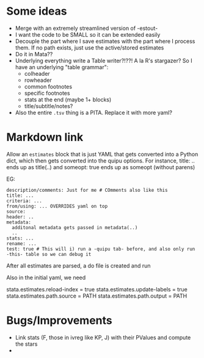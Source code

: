 

# Some ideas

- Merge with an extremely streamlined version of -estout-
- I want the code to be SMALL so it can be extended easily
- Decouple the part where I save estimates with the part where I process them. If no path exists, just use the active/stored estimates
- Do it in Mata??
- Underlying everything write a Table writer?!??! A la R's stargazer? So I have an underlying "table grammar":
  * colheader
  * rowheader
  * common footnotes
  * specific footnotes
  * stats at the end (maybe 1+ blocks)
  * title/subtitle/notes?
- Also the entire `.tsv` thing is a PITA. Replace it with more yaml?

# Markdown link

Allow an `estimates` block that is just YAML that gets converted into a Python dict, which then gets converted into the quipu options.
For instance, title: .. ends up as title(..) and someopt: true ends up as someopt (without parens)

EG:

```stata.estimates
description/comments: Just for me # COmments also like this
title: ...
criteria: ...
from/using: ... OVERRIDES yaml on top
source: 
header: ..
metadata:
  additonal metadata gets passed in metadata(..)
  ..
stats: ...
rename: ...
test: true # This will i) run a -quipu tab- before, and also only run -this- table so we can debug it
```

After all estimates are parsed, a do file is created and run


Also in the initial yaml, we need

stata.estimates.reload-index = true
stata.estimates.update-labels = true
stata.estimates.path.source = PATH
stata.estimates.path.output = PATH


# Bugs/Improvements
- Link stats (F, those in ivreg like KP, J) with their PValues and compute the stars
- 

